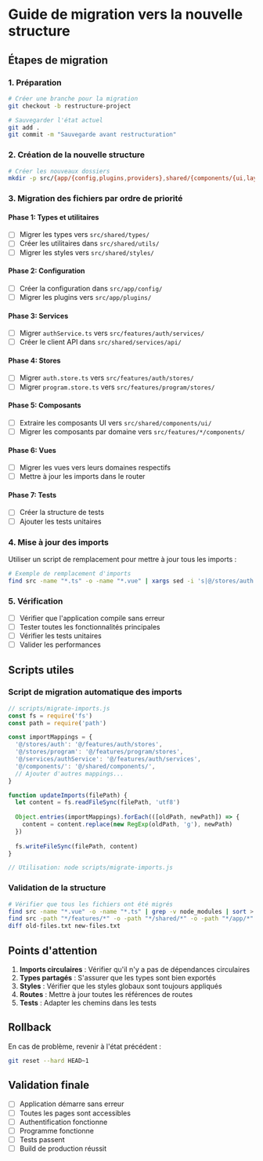# Guide de migration vers la nouvelle structure

## Étapes de migration

### 1. Préparation
```bash
# Créer une branche pour la migration
git checkout -b restructure-project

# Sauvegarder l'état actuel
git add .
git commit -m "Sauvegarde avant restructuration"
```

### 2. Création de la nouvelle structure
```bash
# Créer les nouveaux dossiers
mkdir -p src/{app/{config,plugins,providers},shared/{components/{ui,layout,common},composables,services,utils,types,styles},features/{auth,program,landing,dashboard},router,stores,tests}
```

### 3. Migration des fichiers par ordre de priorité

#### Phase 1: Types et utilitaires
- [ ] Migrer les types vers `src/shared/types/`
- [ ] Créer les utilitaires dans `src/shared/utils/`
- [ ] Migrer les styles vers `src/shared/styles/`

#### Phase 2: Configuration
- [ ] Créer la configuration dans `src/app/config/`
- [ ] Migrer les plugins vers `src/app/plugins/`

#### Phase 3: Services
- [ ] Migrer `authService.ts` vers `src/features/auth/services/`
- [ ] Créer le client API dans `src/shared/services/api/`

#### Phase 4: Stores
- [ ] Migrer `auth.store.ts` vers `src/features/auth/stores/`
- [ ] Migrer `program.store.ts` vers `src/features/program/stores/`

#### Phase 5: Composants
- [ ] Extraire les composants UI vers `src/shared/components/ui/`
- [ ] Migrer les composants par domaine vers `src/features/*/components/`

#### Phase 6: Vues
- [ ] Migrer les vues vers leurs domaines respectifs
- [ ] Mettre à jour les imports dans le router

#### Phase 7: Tests
- [ ] Créer la structure de tests
- [ ] Ajouter les tests unitaires

### 4. Mise à jour des imports

Utiliser un script de remplacement pour mettre à jour tous les imports :

```bash
# Exemple de remplacement d'imports
find src -name "*.ts" -o -name "*.vue" | xargs sed -i 's|@/stores/auth|@/features/auth/stores|g'
```

### 5. Vérification

- [ ] Vérifier que l'application compile sans erreur
- [ ] Tester toutes les fonctionnalités principales
- [ ] Vérifier les tests unitaires
- [ ] Valider les performances

## Scripts utiles

### Script de migration automatique des imports
```javascript
// scripts/migrate-imports.js
const fs = require('fs')
const path = require('path')

const importMappings = {
  '@/stores/auth': '@/features/auth/stores',
  '@/stores/program': '@/features/program/stores',
  '@/services/authService': '@/features/auth/services',
  '@/components/': '@/shared/components/',
  // Ajouter d'autres mappings...
}

function updateImports(filePath) {
  let content = fs.readFileSync(filePath, 'utf8')
  
  Object.entries(importMappings).forEach(([oldPath, newPath]) => {
    content = content.replace(new RegExp(oldPath, 'g'), newPath)
  })
  
  fs.writeFileSync(filePath, content)
}

// Utilisation: node scripts/migrate-imports.js
```

### Validation de la structure
```bash
# Vérifier que tous les fichiers ont été migrés
find src -name "*.vue" -o -name "*.ts" | grep -v node_modules | sort > old-files.txt
find src -path "*/features/*" -o -path "*/shared/*" -o -path "*/app/*" | sort > new-files.txt
diff old-files.txt new-files.txt
```

## Points d'attention

1. **Imports circulaires** : Vérifier qu'il n'y a pas de dépendances circulaires
2. **Types partagés** : S'assurer que les types sont bien exportés
3. **Styles** : Vérifier que les styles globaux sont toujours appliqués
4. **Routes** : Mettre à jour toutes les références de routes
5. **Tests** : Adapter les chemins dans les tests

## Rollback

En cas de problème, revenir à l'état précédent :
```bash
git reset --hard HEAD~1
```

## Validation finale

- [ ] Application démarre sans erreur
- [ ] Toutes les pages sont accessibles
- [ ] Authentification fonctionne
- [ ] Programme fonctionne
- [ ] Tests passent
- [ ] Build de production réussit